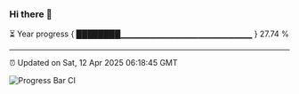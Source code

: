 ### Hi there 👋

⏳ Year progress { ████████▁▁▁▁▁▁▁▁▁▁▁▁▁▁▁▁▁▁▁▁▁▁ } 27.74 %

---

⏰ Updated on Sat, 12 Apr 2025 06:18:45 GMT

![Progress Bar CI](https://github.com/liununu/liununu/workflows/Progress%20Bar%20CI/badge.svg)
